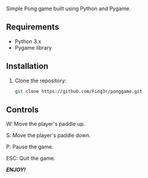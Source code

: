 Simple Pong game built using Python and Pygame.

## Requirements
- Python 3.x
- Pygame library

## Installation
1. Clone the repository:
   ```bash
   git clone https://github.com/Fing3r/ponggame.git

## Controls
W: Move the player's paddle up.

S: Move the player's paddle down.

P: Pause the game.

ESC: Quit the game.


***ENJOY!*** 

